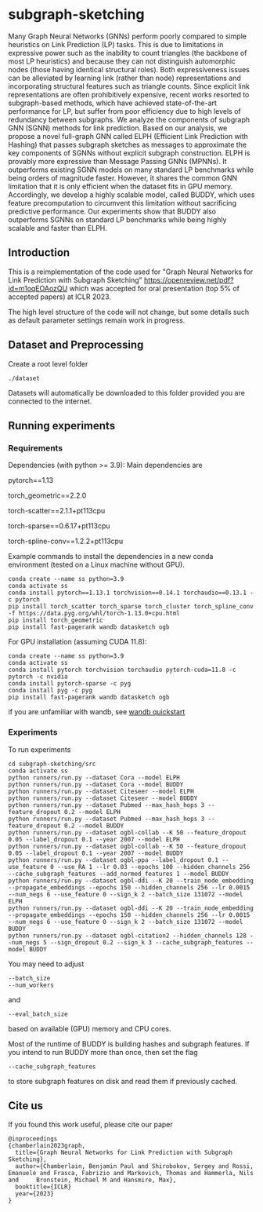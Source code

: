 # subgraph-sketching 

Many Graph Neural Networks (GNNs) perform poorly compared to simple heuristics on Link Prediction (LP) tasks. This is due to limitations in expressive power such as the inability to count triangles (the backbone of most LP heuristics) and because they can not distinguish automorphic nodes (those having identical structural roles). Both expressiveness issues can be alleviated by learning link (rather than node) representations and incorporating structural features such as triangle counts. Since explicit link representations are often prohibitively expensive, recent
works resorted to subgraph-based methods, which have achieved state-of-the-art performance for LP, but suffer from poor efficiency due to high levels of redundancy between subgraphs. We analyze the components of subgraph GNN (SGNN) methods for link prediction. Based on our analysis, we propose a novel full-graph GNN called ELPH (Efficient Link Prediction with Hashing) that passes subgraph
sketches as messages to approximate the key components of SGNNs without explicit subgraph construction. ELPH is provably more expressive than Message Passing GNNs (MPNNs). It outperforms existing SGNN models on many standard LP benchmarks while being orders of magnitude faster. However, it shares the common GNN limitation that it is only efficient when the dataset fits in GPU memory. Accordingly, we develop a highly scalable model, called BUDDY, which uses feature precomputation to circumvent this limitation without sacrificing predictive performance. Our experiments show that BUDDY also outperforms SGNNs on standard LP benchmarks while being highly scalable and faster than ELPH.

## Introduction

This is a reimplementation of the code used for "Graph Neural Networks for Link Prediction with Subgraph Sketching" https://openreview.net/pdf?id=m1oqEOAozQU which was accepted for oral presentation (top 5% of accepted papers) at ICLR 2023.

The high level structure of the code will not change, but some details such as default parameter settings remain work in progress.

## Dataset and Preprocessing

Create a root level folder
```
./dataset
``` 
Datasets will automatically be downloaded to this folder provided you are connected to the internet.

## Running experiments

### Requirements
Dependencies (with python >= 3.9):
Main dependencies are

pytorch==1.13

torch_geometric==2.2.0

torch-scatter==2.1.1+pt113cpu

torch-sparse==0.6.17+pt113cpu

torch-spline-conv==1.2.2+pt113cpu


Example commands to install the dependencies in a new conda environment (tested on a Linux machine without GPU).
```
conda create --name ss python=3.9
conda activate ss
conda install pytorch==1.13.1 torchvision==0.14.1 torchaudio==0.13.1 -c pytorch
pip install torch_scatter torch_sparse torch_cluster torch_spline_conv -f https://data.pyg.org/whl/torch-1.13.0+cpu.html
pip install torch_geometric
pip install fast-pagerank wandb datasketch ogb
```


For GPU installation (assuming CUDA 11.8): 
```
conda create --name ss python=3.9
conda activate ss
conda install pytorch torchvision torchaudio pytorch-cuda=11.8 -c pytorch -c nvidia
conda install pytorch-sparse -c pyg
conda install pyg -c pyg
pip install fast-pagerank wandb datasketch ogb
```


if you are unfamiliar with wandb, see
[wandb quickstart](https://docs.wandb.ai/quickstart)


### Experiments
To run experiments
```
cd subgraph-sketching/src
conda activate ss
python runners/run.py --dataset Cora --model ELPH
python runners/run.py --dataset Cora --model BUDDY
python runners/run.py --dataset Citeseer --model ELPH
python runners/run.py --dataset Citeseer --model BUDDY
python runners/run.py --dataset Pubmed --max_hash_hops 3 --feature_dropout 0.2 --model ELPH
python runners/run.py --dataset Pubmed --max_hash_hops 3 --feature_dropout 0.2 --model BUDDY
python runners/run.py --dataset ogbl-collab --K 50 --feature_dropout 0.05 --label_dropout 0.1 --year 2007 --model ELPH
python runners/run.py --dataset ogbl-collab --K 50 --feature_dropout 0.05 --label_dropout 0.1 --year 2007 --model BUDDY
python runners/run.py --dataset ogbl-ppa --label_dropout 0.1 --use_feature 0 --use_RA 1 --lr 0.03 --epochs 100 --hidden_channels 256 --cache_subgraph_features --add_normed_features 1 --model BUDDY
python runners/run.py --dataset ogbl-ddi --K 20 --train_node_embedding --propagate_embeddings --epochs 150 --hidden_channels 256 --lr 0.0015 --num_negs 6 --use_feature 0 --sign_k 2 --batch_size 131072 --model ELPH
python runners/run.py --dataset ogbl-ddi --K 20 --train_node_embedding --propagate_embeddings --epochs 150 --hidden_channels 256 --lr 0.0015 --num_negs 6 --use_feature 0 --sign_k 2 --batch_size 131072 --model BUDDY
python runners/run.py --dataset ogbl-citation2 --hidden_channels 128 --num_negs 5 --sign_dropout 0.2 --sign_k 3 --cache_subgraph_features --model BUDDY
```
You may need to adjust 
```
--batch_size 
--num_workers
```
and 
```
--eval_batch_size
```

based on available (GPU) memory and CPU cores.

Most of the runtime of BUDDY is building hashes and subgraph features. If you intend to run BUDDY more than once, then set the flag
```
--cache_subgraph_features
```
to store subgraph features on disk and read them if previously cached.


## Cite us
If you found this work useful, please cite our paper
```
@inproceedings
{chamberlain2023graph,
  title={Graph Neural Networks for Link Prediction with Subgraph Sketching},
  author={Chamberlain, Benjamin Paul and Shirobokov, Sergey and Rossi, Emanuele and Frasca, Fabrizio and Markovich, Thomas and Hammerla, Nils and     Bronstein, Michael M and Hansmire, Max},
  booktitle={ICLR}
  year={2023}
}
```

